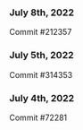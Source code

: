 ### July 8th, 2022

Commit #212357

### July 5th, 2022

Commit #314353


### July 4th, 2022

Commit #72281
